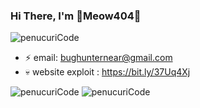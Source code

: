 ### Hi There, I'm :sparkling_heart:Meow404:sparkling_heart:

<img src="https://komarev.com/ghpvc/?username=penucuriCode&style=flat-square" alt="penucuriCode"/>

- ⚡ email: bughunternear@gmail.com
- :skull: website exploit : https://bit.ly/37Uq4Xj

<div class="box">
<img src="https://github-readme-stats.vercel.app/api?username=penucuriCode" syle="witdh: 50%;" alt="penucuriCode"/>
  <img src="https://github-readme-stats.vercel.app/api/top-langs/?layout=compact&username=penucuriCode" alt="penucuriCode" syle="witdh: 50%"/>
</div>
